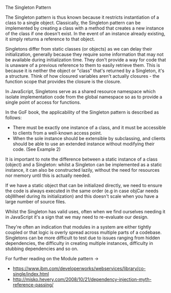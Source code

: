 The Singleton Pattern

The Singleton pattern is thus known because it restricts instantiation of a class to a single object. Classically, the Singleton pattern can be implemented by creating a class with a method that creates a new instance of the class if one doesn't exist. In the event of an instance already existing, it simply returns a reference to that object.

Singletons differ from static classes (or objects) as we can delay their initialization, generally because they require some information that may not be available during initialization time. They don't provide a way for code that is unaware of a previous reference to them to easily retrieve them. This is because it is neither the object or "class" that's returned by a Singleton, it's a structure. Think of how closured variables aren't actually closures - the function scope that provides the closure is the closure.

In JavaScript, Singletons serve as a shared resource namespace which isolate implementation code from the global namespace so as to provide a single point of access for functions.

In the GoF book, the applicability of the Singleton pattern is described as follows:
- There must be exactly one instance of a class, and it must be accessible to clients from a well-known access point.
- When the sole instance should be extensible by subclassing, and clients should be able to use an extended instance without modifying their code. (See Example 2)

It is important to note the difference between a static instance of a class (object) and a Singleton: whilst a Singleton can be implemented as a static instance, it can also be constructed lazily, without the need for resources nor memory until this is actually needed.

If we have a static object that can be initialized directly, we need to ensure the code is always executed in the same order (e.g in case objCar needs objWheel during its initialization) and this doesn't scale when you have a large number of source files.

Whilst the Singleton has valid uses, often when we find ourselves needing it in JavaScript it's a sign that we may need to re-evaluate our design.

They're often an indication that modules in a system are either tightly coupled or that logic is overly spread across multiple parts of a codebase. Singletons can be more difficult to test due to issues ranging from hidden dependencies, the difficulty in creating multiple instances, difficulty in stubbing dependencies and so on.

For further reading on the Module pattern ->
- https://www.ibm.com/developerworks/webservices/library/co-single/index.html
- http://misko.hevery.com/2008/10/21/dependency-injection-myth-reference-passing/